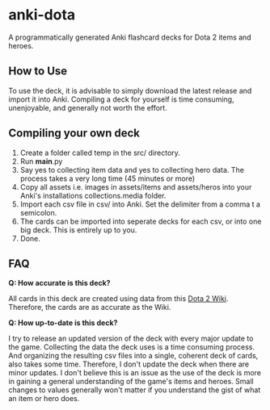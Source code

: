 # anki-dota
A programmatically generated Anki flashcard decks for Dota 2 items and heroes. 

## How to Use
To use the deck, it is advisable to simply download the latest release and import it into Anki. Compiling a deck for yourself is time consuming, unenjoyable, and
generally not worth the effort. 

## Compiling your own deck

1. Create a folder called temp in the src/ directory.
2. Run __main__.py
3. Say yes to collecting item data and yes to collecting hero data. The process takes a very long time (45 minutes or more)
4. Copy all assets i.e. images in assets/items and assets/heros into your Anki's installations collections.media folder. 
5. Import each csv file in csv/ into Anki. Set the delimiter from a comma t a semicolon.
6. The cards can be imported into seperate decks for each csv, or into one big deck. This is entirely up to you.
7. Done.

## FAQ

**Q: How accurate is this deck?**

All cards in this deck are created using data from this [Dota 2 Wiki](https://dota2.fandom.com/wiki/Dota_2_Wiki). Therefore, the cards are as accurate as the Wiki.

**Q: How up-to-date is this deck?**

I try to release an updated version of the deck with every major update to the game. Collecting the data the deck uses is a time consuming process. And organizing the resulting
csv files into a single, coherent deck of cards, also takes some time. Therefore, I don't update the deck when there are minor updates. I don't believe this is an issue 
as the use of the deck is more in gaining a general understanding of the game's items and heroes. Small changes to values generally won't matter if you understand the
gist of what an item or hero does.

